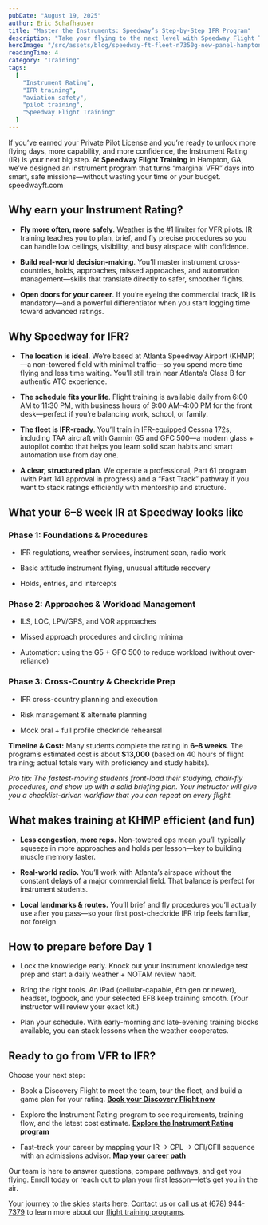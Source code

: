 ```yaml
---
pubDate: "August 19, 2025"
author: Eric Schafhauser
title: "Master the Instruments: Speedway’s Step-by-Step IFR Program"
description: "Take your flying to the next level with Speedway Flight Training's comprehensive Instrument Rating (IR) program. Learn to navigate and fly confidently in all weather conditions with our structured, efficient training at Atlanta Speedway Airport. Enroll today and open the door to more flying opportunities and advanced aviation careers!"
heroImage: "/src/assets/blog/speedway-ft-fleet-n7350g-new-panel-hampton-pilot-training-IMG_2578.webp"
readingTime: 4
category: "Training"
tags:
  [
    "Instrument Rating",
    "IFR training",
    "aviation safety",
    "pilot training",
    "Speedway Flight Training"
  ]
---
```


If you’ve earned your Private Pilot License and you’re ready to unlock more flying days, more capability, and more confidence, the Instrument Rating (IR) is your next big step. At **Speedway Flight Training** in Hampton, GA, we’ve designed an instrument program that turns “marginal VFR” days into smart, safe missions—without wasting your time or your budget.
speedwayft.com

## Why earn your Instrument Rating?

- **Fly more often, more safely**. Weather is the #1 limiter for VFR pilots. IR training teaches you to plan, brief, and fly precise procedures so you can handle low ceilings, visibility, and busy airspace with confidence.

- **Build real-world decision-making**. You’ll master instrument cross-countries, holds, approaches, missed approaches, and automation management—skills that translate directly to safer, smoother flights.

- **Open doors for your career**. If you’re eyeing the commercial track, IR is mandatory—and a powerful differentiator when you start logging time toward advanced ratings.

## Why Speedway for IFR?

- **The location is ideal**. We’re based at Atlanta Speedway Airport (KHMP)—a non-towered field with minimal traffic—so you spend more time flying and less time waiting. You’ll still train near Atlanta’s Class B for authentic ATC experience.

- **The schedule fits your life**. Flight training is available daily from 6:00 AM to 11:30 PM, with business hours of 9:00 AM–4:00 PM for the front desk—perfect if you’re balancing work, school, or family.

- **The fleet is IFR-ready**. You’ll train in IFR-equipped Cessna 172s, including TAA aircraft with Garmin G5 and GFC 500—a modern glass + autopilot combo that helps you learn solid scan habits and smart automation use from day one.

- **A clear, structured plan**. We operate a professional, Part 61 program (with Part 141 approval in progress) and a “Fast Track” pathway if you want to stack ratings efficiently with mentorship and structure.

## What your 6–8 week IR at Speedway looks like

### Phase 1: Foundations & Procedures

- IFR regulations, weather services, instrument scan, radio work

- Basic attitude instrument flying, unusual attitude recovery

- Holds, entries, and intercepts

### Phase 2: Approaches & Workload Management

- ILS, LOC, LPV/GPS, and VOR approaches

- Missed approach procedures and circling minima

- Automation: using the G5 + GFC 500 to reduce workload (without over-reliance)

### Phase 3: Cross-Country & Checkride Prep

- IFR cross-country planning and execution

- Risk management & alternate planning

- Mock oral + full profile checkride rehearsal

**Timeline & Cost:** Many students complete the rating in **6–8 weeks**. The program’s estimated cost is about **$13,000** (based on 40 hours of flight training; actual totals vary with proficiency and study habits).

_Pro tip: The fastest-moving students front-load their studying, chair-fly procedures, and show up with a solid briefing plan. Your instructor will give you a checklist-driven workflow that you can repeat on every flight._

## What makes training at KHMP efficient (and fun)

- **Less congestion, more reps.** Non-towered ops mean you’ll typically squeeze in more approaches and holds per lesson—key to building muscle memory faster.

- **Real-world radio.** You’ll work with Atlanta’s airspace without the constant delays of a major commercial field. That balance is perfect for instrument students.

- **Local landmarks & routes.** You’ll brief and fly procedures you’ll actually use after you pass—so your first post-checkride IFR trip feels familiar, not foreign.

## How to prepare before Day 1

- Lock the knowledge early. Knock out your instrument knowledge test prep and start a daily weather + NOTAM review habit.

- Bring the right tools. An iPad (cellular-capable, 6th gen or newer), headset, logbook, and your selected EFB keep training smooth. (Your instructor will review your exact kit.)

- Plan your schedule. With early-morning and late-evening training blocks available, you can stack lessons when the weather cooperates.

## Ready to go from VFR to IFR?

Choose your next step:

- Book a Discovery Flight to meet the team, tour the fleet, and build a game plan for your rating.
**[Book your Discovery Flight now](https://www.speedwayft.com/discovery-flight/)**

- Explore the Instrument Rating program to see requirements, training flow, and the latest cost estimate.
**[Explore the Instrument Rating program](https://www.speedwayft.com/instrument-rating/)**

- Fast-track your career by mapping your IR → CPL → CFI/CFII sequence with an admissions advisor.
**[Map your career path](https://www.speedwayft.com/admissions/)**

Our team is here to answer questions, compare pathways, and get you flying. Enroll today or reach out to plan your first lesson—let’s get you in the air.

Your journey to the skies starts here. [Contact us](/contact) or [call us at (678) 944-7379](tel:+16789447379) to learn more about our [flight training programs](/programs).

